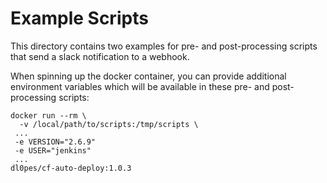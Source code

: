 # Example Scripts

This directory contains two examples for pre- and post-processing scripts that send a slack notification to a webhook.

When spinning up the docker container, you can provide additional environment variables which will be available in these pre- and post-processing scripts:

```
docker run --rm \
  -v /local/path/to/scripts:/tmp/scripts \
 ...
 -e VERSION="2.6.9"
 -e USER="jenkins"
 ...
dl0pes/cf-auto-deploy:1.0.3

```
